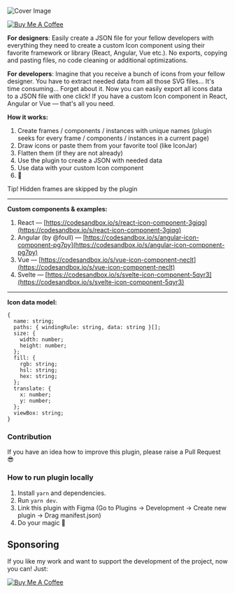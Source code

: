 ![Cover Image](https://www.dropbox.com/s/3z2oij3vsufpwa6/cover.png?raw=1)

<a href="https://www.buymeacoffee.com/panr" target="_blank"><img src="https://res.cloudinary.com/panr/image/upload/v1579374705/buymeacoffee_y6yvov.svg" alt="Buy Me A Coffee" ></a>

**For designers**: Easily create a JSON file for your fellow developers with everything they need to create a custom Icon component using their favorite framework or library (React, Angular, Vue etc.). No exports, copying and pasting files, no code cleaning or additional optimizations.

**For developers**: Imagine that you receive a bunch of icons from your fellow designer. You have to extract needed data from all those SVG files... It's time consuming... Forget about it. Now you can easily export all icons data to a JSON file with one click! If you have a custom Icon component in React, Angular or Vue — that's all you need.

**How it works:**
1. Create frames / components / instances with unique names (plugin seeks for every frame / components / instances in a current page)
2. Draw icons or paste them from your favorite tool (like IconJar)
3. Flatten them (if they are not already)
4. Use the plugin to create a JSON with needed data
5. Use data with your custom Icon component
6. 🎉

Tip! Hidden frames are skipped by the plugin

---
**Custom components & examples:**

1. React — [https://codesandbox.io/s/react-icon-component-3giqg](https://codesandbox.io/s/react-icon-component-3giqg)
2. Angular (by @foull) — [https://codesandbox.io/s/angular-icon-component-pg7py](https://codesandbox.io/s/angular-icon-component-pg7py)
3. Vue — [https://codesandbox.io/s/vue-icon-component-neclt](https://codesandbox.io/s/vue-icon-component-neclt)
4. Svelte — [https://codesandbox.io/s/svelte-icon-component-5qyr3](https://codesandbox.io/s/svelte-icon-component-5qyr3)
---

**Icon data model:**
```
{
  name: string;
  paths: { windingRule: string, data: string }[];
  size: {
    width: number;
    height: number;
  };
  fill: {
    rgb: string;
    hsl: string;
    hex: string;
  };
  translate: {
    x: number;
    y: number;
  };
  viewBox: string;
}
```

### Contribution

If you have an idea how to improve this plugin, please raise a Pull Request 😎

### How to run plugin locally

1. Install `yarn` and dependencies.
2. Run `yarn dev`.
3. Link this plugin with Figma (Go to Plugins -> Development -> Create new plugin -> Drag manifest.json)
4. Do your magic 🤩

## Sponsoring

If you like my work and want to support the development of the project, now you can! Just:

<a href="https://www.buymeacoffee.com/panr" target="_blank"><img src="https://res.cloudinary.com/panr/image/upload/v1579374705/buymeacoffee_y6yvov.svg" alt="Buy Me A Coffee" ></a>
